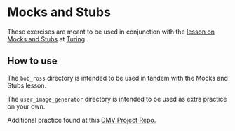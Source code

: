 <!-- Updated 12/14/2022 -->
# Mocks and Stubs

These exercises are meant to be used in conjunction with the [lesson on Mocks and Stubs](https://backend.turing.edu/module1/lessons/mocks_stubs) at [Turing](https://turing.edu).

## How to use
The `bob_ross` directory is intended to be used in tandem with the Mocks and Stubs lesson.

The `user_image_generator` directory is intended to be used as extra practice on your own.

Additional practice found at this [DMV Project Repo.](https://github.com/KatBrandt/dmv)
